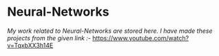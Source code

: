 # Neural-Networks

_My work related to Neural-Networks are stored here.
I have made these projects from the given link :-_
https://www.youtube.com/watch?v=TqxbXX3h14E
